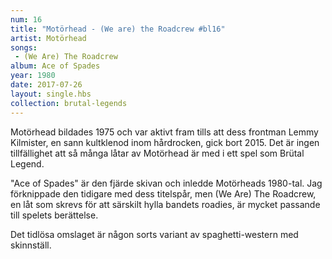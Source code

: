 ```yaml
---
num: 16
title: "Motörhead - (We are) the Roadcrew #bl16"
artist: Motörhead
songs: 
 - (We Are) The Roadcrew
album: Ace of Spades
year: 1980
date: 2017-07-26
layout: single.hbs
collection: brutal-legends
---
```

Motörhead bildades 1975 och var aktivt fram tills att dess frontman Lemmy Kilmister, en sann kultklenod inom hårdrocken, gick bort 2015. Det är ingen tillfällighet att så många låtar av Motörhead är med i ett spel som Brütal Legend.

"Ace of Spades" är den fjärde skivan och inledde Motörheads 1980-tal. Jag förknippade den tidigare med dess titelspår, men (We Are) The Roadcrew, en låt som skrevs för att särskilt hylla bandets roadies, är mycket passande till spelets berättelse.

Det tidlösa omslaget är någon sorts variant av spaghetti-western med skinnställ.
